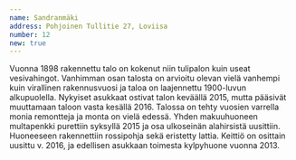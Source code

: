 ```yaml
---
name: Sandranmäki
address: Pohjoinen Tullitie 27, Loviisa
number: 12
new: true
---
```

Vuonna 1898 rakennettu talo on kokenut niin tulipalon kuin useat vesivahingot. Vanhimman osan talosta on arvioitu olevan vielä vanhempi kuin virallinen rakennusvuosi ja taloa on laajennettu 1900-luvun alkupuolella. Nykyiset asukkaat ostivat talon keväällä 2015, mutta pääsivät muuttamaan taloon vasta kesällä 2016. Talossa on tehty vuosien varrella monia remontteja ja monta on vielä edessä. Yhden makuuhuoneen multapenkki purettiin syksyllä 2015 ja osa ulkoseinän alahirsistä uusittiin. Huoneeseen rakennettiin rossipohja sekä eristetty lattia. Keittiö on osittain uusittu v. 2016, ja edellisen asukkaan toimesta kylpyhuone vuonna 2013.
